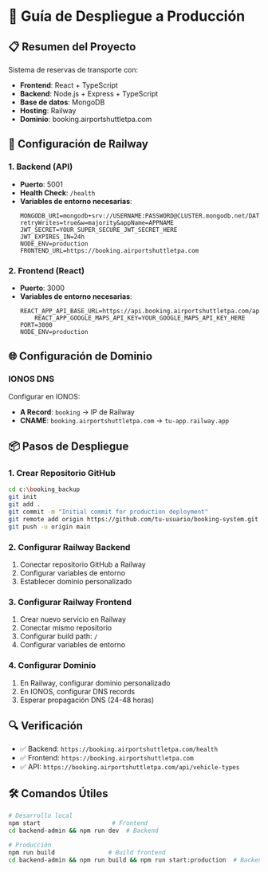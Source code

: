 # 🚀 Guía de Despliegue a Producción

## 📋 Resumen del Proyecto
Sistema de reservas de transporte con:
- **Frontend**: React + TypeScript
- **Backend**: Node.js + Express + TypeScript
- **Base de datos**: MongoDB
- **Hosting**: Railway
- **Dominio**: booking.airportshuttletpa.com

## 🔧 Configuración de Railway

### 1. Backend (API)
- **Puerto**: 5001
- **Health Check**: `/health`
- **Variables de entorno necesarias**:
  ```
  MONGODB_URI=mongodb+srv://USERNAME:PASSWORD@CLUSTER.mongodb.net/DATABASE?retryWrites=true&w=majority&appName=APPNAME
  JWT_SECRET=YOUR_SUPER_SECURE_JWT_SECRET_HERE
  JWT_EXPIRES_IN=24h
  NODE_ENV=production
  FRONTEND_URL=https://booking.airportshuttletpa.com
  ```

### 2. Frontend (React)
- **Puerto**: 3000
- **Variables de entorno necesarias**:
  ```
  REACT_APP_API_BASE_URL=https://api.booking.airportshuttletpa.com/api
      REACT_APP_GOOGLE_MAPS_API_KEY=YOUR_GOOGLE_MAPS_API_KEY_HERE
  PORT=3000
  NODE_ENV=production
  ```

## 🌐 Configuración de Dominio

### IONOS DNS
Configurar en IONOS:
- **A Record**: `booking` → IP de Railway
- **CNAME**: `booking.airportshuttletpa.com` → `tu-app.railway.app`

## 📦 Pasos de Despliegue

### 1. Crear Repositorio GitHub
```bash
cd c:\booking_backup
git init
git add .
git commit -m "Initial commit for production deployment"
git remote add origin https://github.com/tu-usuario/booking-system.git
git push -u origin main
```

### 2. Configurar Railway Backend
1. Conectar repositorio GitHub a Railway
2. Configurar variables de entorno
3. Establecer dominio personalizado

### 3. Configurar Railway Frontend
1. Crear nuevo servicio en Railway
2. Conectar mismo repositorio
3. Configurar build path: `/`
4. Configurar variables de entorno

### 4. Configurar Dominio
1. En Railway, configurar dominio personalizado
2. En IONOS, configurar DNS records
3. Esperar propagación DNS (24-48 horas)

## 🔍 Verificación
- ✅ Backend: `https://booking.airportshuttletpa.com/health`
- ✅ Frontend: `https://booking.airportshuttletpa.com`
- ✅ API: `https://booking.airportshuttletpa.com/api/vehicle-types`

## 🛠️ Comandos Útiles
```bash
# Desarrollo local
npm start                    # Frontend
cd backend-admin && npm run dev  # Backend

# Producción
npm run build               # Build frontend
cd backend-admin && npm run build && npm run start:production  # Backend
```
